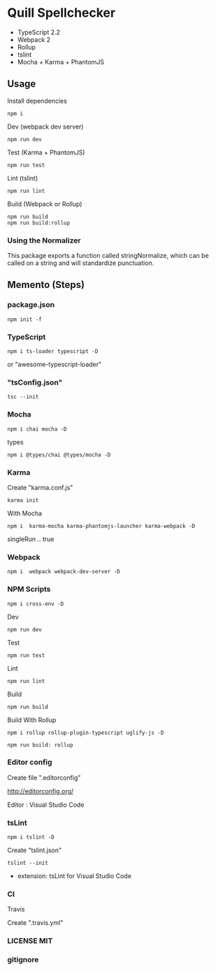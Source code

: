 # Quill Spellchecker

- TypeScript 2.2
- Webpack 2
- Rollup
- tslint
- Mocha + Karma + PhantomJS

## Usage

Install dependencies

```
npm i
```

Dev (webpack dev server)
```
npm run dev
```

Test (Karma + PhantomJS)
```
npm run test
```

Lint (tslint)
```
npm run lint
```

Build (Webpack or Rollup)
```
npm run build
npm run build:rollup
```

### Using the Normalizer

This package exports a function called stringNormalize, which can be called on a string and will standardize punctuation.

## Memento (Steps)

### package.json
```
npm init -f
```

### TypeScript

```
npm i ts-loader typescript -D
```
or "awesome-typescript-loader"

### "tsConfig.json"
```
tsc --init
```

### Mocha

```
npm i chai mocha -D
```
types
```
npm i @types/chai @types/mocha -D
```

### Karma

Create "karma.conf.js"
```
karma init
```
With Mocha
```
npm i  karma-mocha karma-phantomjs-launcher karma-webpack -D
```
singleRun .. true

### Webpack
```
npm i  webpack webpack-dev-server -D
```

### NPM Scripts
```
npm i cross-env -D
```

Dev
```
npm run dev
```
Test
```
npm run test
```
Lint
```
npm run lint
```

Build
```
npm run build
```

Build With Rollup
```
npm i rollup rollup-plugin-typescript uglify-js -D
```

```
npm run build: rollup
```

### Editor config

Create file ".editorconfig"

http://editorconfig.org/

Editor : Visual Studio Code

### tsLint
```
npm i tslint -D
```
Create "tslint.json"
```
tslint --init
```
+ extension: tsLint for Visual Studio Code

### CI
Travis

Create ".travis.yml"

### LICENSE MIT

### gitignore
